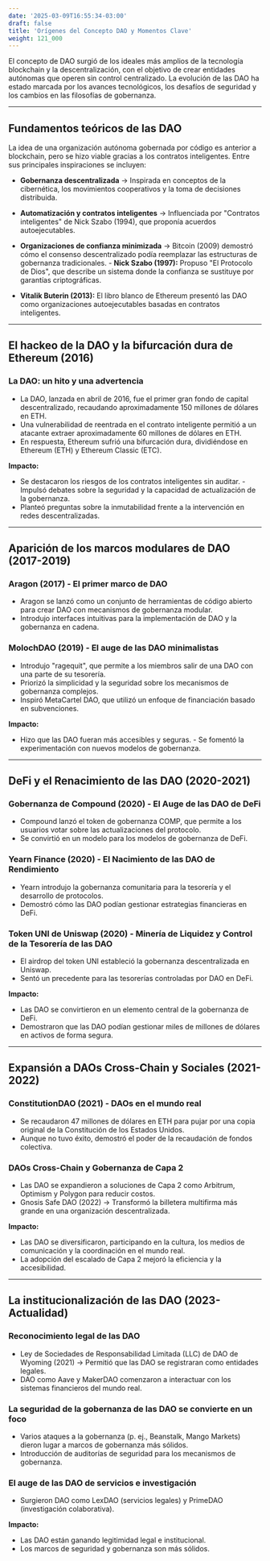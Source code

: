 ```yaml
---
date: '2025-03-09T16:55:34-03:00'
draft: false
title: 'Orígenes del Concepto DAO y Momentos Clave'
weight: 121_000
---
```


El concepto de DAO surgió de los ideales más amplios de la tecnología blockchain y la descentralización, con el objetivo de crear entidades autónomas que operen sin control centralizado. La evolución de las DAO ha estado marcada por los avances tecnológicos, los desafíos de seguridad y los cambios en las filosofías de gobernanza.

---

## **Fundamentos teóricos de las DAO**

La idea de una organización autónoma gobernada por código es anterior a blockchain, pero se hizo viable gracias a los contratos inteligentes. Entre sus principales inspiraciones se incluyen:

- **Gobernanza descentralizada** → Inspirada en conceptos de la cibernética, los movimientos cooperativos y la toma de decisiones distribuida.

- **Automatización y contratos inteligentes** → Influenciada por "Contratos inteligentes" de Nick Szabo (1994), que proponía acuerdos autoejecutables.

- **Organizaciones de confianza minimizada** → Bitcoin (2009) demostró cómo el consenso descentralizado podía reemplazar las estructuras de gobernanza tradicionales. - **Nick Szabo (1997):** Propuso "El Protocolo de Dios", que describe un sistema donde la confianza se sustituye por garantías criptográficas.
- **Vitalik Buterin (2013):** El libro blanco de Ethereum presentó las DAO como organizaciones autoejecutables basadas en contratos inteligentes.

---

## **El hackeo de la DAO y la bifurcación dura de Ethereum (2016)**

### **La DAO: un hito y una advertencia**
- La DAO, lanzada en abril de 2016, fue el primer gran fondo de capital descentralizado, recaudando aproximadamente 150 millones de dólares en ETH.
- Una vulnerabilidad de reentrada en el contrato inteligente permitió a un atacante extraer aproximadamente 60 millones de dólares en ETH.
- En respuesta, Ethereum sufrió una bifurcación dura, dividiéndose en Ethereum (ETH) y Ethereum Classic (ETC).

**Impacto:**
- Se destacaron los riesgos de los contratos inteligentes sin auditar. - Impulsó debates sobre la seguridad y la capacidad de actualización de la gobernanza.
- Planteó preguntas sobre la inmutabilidad frente a la intervención en redes descentralizadas.

---

## **Aparición de los marcos modulares de DAO (2017-2019)**

### **Aragon (2017) - El primer marco de DAO**
- Aragon se lanzó como un conjunto de herramientas de código abierto para crear DAO con mecanismos de gobernanza modular.
- Introdujo interfaces intuitivas para la implementación de DAO y la gobernanza en cadena.

### **MolochDAO (2019) - El auge de las DAO minimalistas**
- Introdujo "ragequit", que permite a los miembros salir de una DAO con una parte de su tesorería.
- Priorizó la simplicidad y la seguridad sobre los mecanismos de gobernanza complejos.
- Inspiró MetaCartel DAO, que utilizó un enfoque de financiación basado en subvenciones.

**Impacto:**
- Hizo que las DAO fueran más accesibles y seguras. - Se fomentó la experimentación con nuevos modelos de gobernanza.

---

## **DeFi y el Renacimiento de las DAO (2020-2021)**

### **Gobernanza de Compound (2020) - El Auge de las DAO de DeFi**
- Compound lanzó el token de gobernanza COMP, que permite a los usuarios votar sobre las actualizaciones del protocolo.
- Se convirtió en un modelo para los modelos de gobernanza de DeFi.

### **Yearn Finance (2020) - El Nacimiento de las DAO de Rendimiento**
- Yearn introdujo la gobernanza comunitaria para la tesorería y el desarrollo de protocolos.
- Demostró cómo las DAO podían gestionar estrategias financieras en DeFi.

### **Token UNI de Uniswap (2020) - Minería de Liquidez y Control de la Tesorería de las DAO**
- El airdrop del token UNI estableció la gobernanza descentralizada en Uniswap.
- Sentó un precedente para las tesorerías controladas por DAO en DeFi.

**Impacto:**
- Las DAO se convirtieron en un elemento central de la gobernanza de DeFi.
- Demostraron que las DAO podían gestionar miles de millones de dólares en activos de forma segura.

---

## **Expansión a DAOs Cross-Chain y Sociales (2021-2022)**

### **ConstitutionDAO (2021) - DAOs en el mundo real**
- Se recaudaron 47 millones de dólares en ETH para pujar por una copia original de la Constitución de los Estados Unidos.
- Aunque no tuvo éxito, demostró el poder de la recaudación de fondos colectiva.

### **DAOs Cross-Chain y Gobernanza de Capa 2**
- Las DAO se expandieron a soluciones de Capa 2 como Arbitrum, Optimism y Polygon para reducir costos.
- Gnosis Safe DAO (2022) → Transformó la billetera multifirma más grande en una organización descentralizada.

**Impacto:**
- Las DAO se diversificaron, participando en la cultura, los medios de comunicación y la coordinación en el mundo real.
- La adopción del escalado de Capa 2 mejoró la eficiencia y la accesibilidad.

---

## **La institucionalización de las DAO (2023-Actualidad)**

### **Reconocimiento legal de las DAO**
- Ley de Sociedades de Responsabilidad Limitada (LLC) de DAO de Wyoming (2021) → Permitió que las DAO se registraran como entidades legales.
- DAO como Aave y MakerDAO comenzaron a interactuar con los sistemas financieros del mundo real.

### **La seguridad de la gobernanza de las DAO se convierte en un foco**
- Varios ataques a la gobernanza (p. ej., Beanstalk, Mango Markets) dieron lugar a marcos de gobernanza más sólidos.
- Introducción de auditorías de seguridad para los mecanismos de gobernanza.

### **El auge de las DAO de servicios e investigación**
- Surgieron DAO como LexDAO (servicios legales) y PrimeDAO (investigación colaborativa).

**Impacto:**
- Las DAO están ganando legitimidad legal e institucional.
- Los marcos de seguridad y gobernanza son más sólidos.